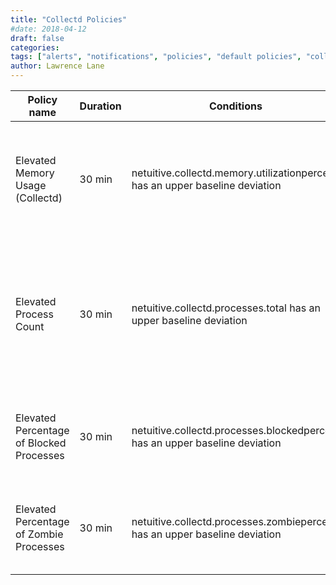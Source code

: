 ```yaml
---
title: "Collectd Policies"
#date: 2018-04-12
draft: false
categories:
tags: ["alerts", "notifications", "policies", "default policies", "collectd",]
author: Lawrence Lane
---
```


| Policy name                              | Duration | Conditions                                                                  | Category | Description                                                                                       |
|------------------------------------------|----------|-----------------------------------------------------------------------------|----------|---------------------------------------------------------------------------------------------------|
| Elevated Memory Usage (Collectd)         | 30 min   | netuitive.collectd.memory.utilizationpercent has an upper baseline deviation | INFO     | Indicates an increase in memory usage above what is considered to be normal.                      |
| Elevated Process Count                   | 30 min   | netuitive.collectd.processes.total has an upper baseline deviation           | INFO     | Indicates that the total number of processes has increased above what is considered to be normal. |
| Elevated Percentage of Blocked Processes | 30 min   | netuitive.collectd.processes.blockedpercent has an upper baseline deviation  | WARNING  | Indicates a higher-than-normal percentage of blocked processes.                                   |
| Elevated Percentage of Zombie Processes  | 30 min   | netuitive.collectd.processes.zombiepercent has an upper baseline deviation   | WARNING  | Indicates a higher-than-normal percentage of zombie processes.                                    |
